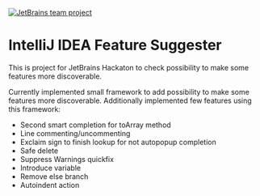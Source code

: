 [![JetBrains team project](http://jb.gg/badges/team-plastic.svg)](https://confluence.jetbrains.com/display/ALL/JetBrains+on+GitHub)

IntelliJ IDEA Feature Suggester
====================================

This is project for JetBrains Hackaton to check possibility to make some features more discoverable.

Currently implemented small framework to add possibility to make some features more discoverable. Additionally
implemented few features using this framework:
- Second smart completion for toArray method
- Line commenting/uncommenting
- Exclaim sign to finish lookup for not autopopup completion
- Safe delete
- Suppress Warnings quickfix
- Introduce variable
- Remove else branch
- Autoindent action
